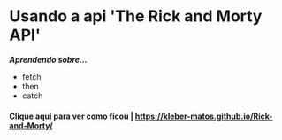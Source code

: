 # Usando a api 'The Rick and Morty API'

**_Aprendendo sobre..._**

- fetch
- then
- catch

#### Clique aqui para ver como ficou | https://kleber-matos.github.io/Rick-and-Morty/
